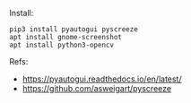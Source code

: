 

Install:

    pip3 install pyautogui pyscreeze
    apt install gnome-screenshot
    apt install python3-opencv


Refs:
- https://pyautogui.readthedocs.io/en/latest/
- https://github.com/asweigart/pyscreeze
